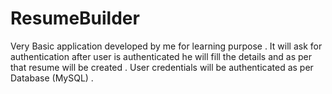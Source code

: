 # ResumeBuilder

Very Basic application developed by me for learning purpose . It will ask for authentication after user is authenticated he will fill the details and as per that resume will be created . 
User credentials will be authenticated as per Database (MySQL) .
